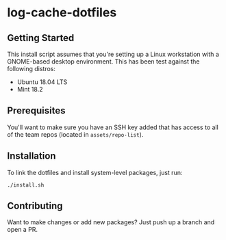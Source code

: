 # log-cache-dotfiles

## Getting Started

This install script assumes that you're setting up a Linux workstation with a
GNOME-based desktop environment. This has been test against the following
distros:

* Ubuntu 18.04 LTS
* Mint 18.2

## Prerequisites

You'll want to make sure you have an SSH key added that has access to all of
the team repos (located in `assets/repo-list`).

## Installation

To link the dotfiles and install system-level packages, just run:

```
./install.sh
```

## Contributing

Want to make changes or add new packages? Just push up a branch and open a PR.
